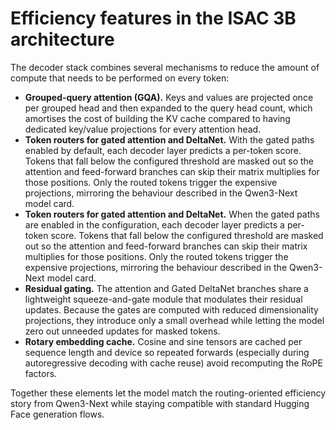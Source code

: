 # Efficiency features in the ISAC 3B architecture

The decoder stack combines several mechanisms to reduce the amount of compute that needs
 to be performed on every token:

* **Grouped-query attention (GQA).** Keys and values are projected once per grouped head
  and then expanded to the query head count, which amortises the cost of building the
  KV cache compared to having dedicated key/value projections for every attention head.
* **Token routers for gated attention and DeltaNet.** With the gated paths enabled by
  default, each decoder layer predicts a per-token score. Tokens that fall below the
  configured threshold are masked out so the attention and feed-forward branches can
  skip their matrix multiplies for those positions. Only the routed tokens trigger the
  expensive projections, mirroring the behaviour described in the Qwen3-Next model
  card.
* **Token routers for gated attention and DeltaNet.** When the gated paths are enabled
  in the configuration, each decoder layer predicts a per-token score. Tokens that fall
  below the configured threshold are masked out so the attention and feed-forward
  branches can skip their matrix multiplies for those positions. Only the routed tokens
  trigger the expensive projections, mirroring the behaviour described in the
  Qwen3-Next model card.
* **Residual gating.** The attention and Gated DeltaNet branches share a lightweight
  squeeze-and-gate module that modulates their residual updates. Because the gates are
  computed with reduced dimensionality projections, they introduce only a small
  overhead while letting the model zero out unneeded updates for masked tokens.
* **Rotary embedding cache.** Cosine and sine tensors are cached per sequence length and
  device so repeated forwards (especially during autoregressive decoding with cache
  reuse) avoid recomputing the RoPE factors.

Together these elements let the model match the routing-oriented efficiency story from
Qwen3-Next while staying compatible with standard Hugging Face generation flows.
